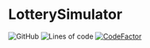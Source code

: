 # LotterySimulator

![GitHub](https://img.shields.io/github/license/przemo199/LotterySimulator)
![Lines of code](https://img.shields.io/tokei/lines/github/przemo199/LotterySimulator)
[![CodeFactor](https://www.codefactor.io/repository/github/przemo199/lotterysimulator/badge)](https://www.codefactor.io/repository/github/przemo199/lotterysimulator)
